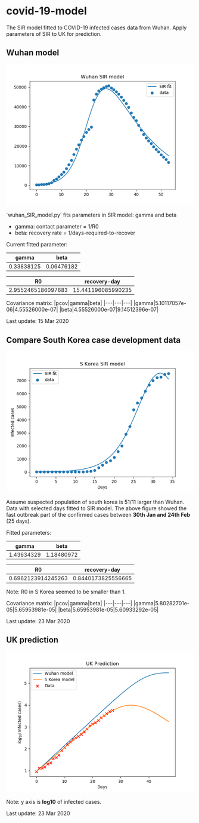 # covid-19-model
 The SIR model fitted to COVID-19 infected cases data from Wuhan. Apply parameters of SIR to UK for prediction.

## Wuhan model

![wuhan_model](Wuhan/wuhan_model.png)

`wuhan_SIR_model.py' fits parameters in SIR model: gamma and beta
- gamma: contact parameter = 1/R0
- beta: recovery rate = 1/days-required-to-recover
  
Current fitted parameter:

|gamma|beta|
|---|---|
|0.33838125|0.06476182|

|R0|recovery-day|
|---|---|
|2.9552465186097683|15.441196085990235|

Covariance matrix:
|pcov|gamma|beta|
|---|---|---|
|gamma|5.10117057e-06|4.55526000e-07|
|beta|4.55526000e-07|9.14512396e-07|

Last update: 15 Mar 2020

## Compare South Korea case development data

![S_Korea](South_Korea/s_korea_model.png)

Assume suspected population of south korea is 51/11 larger than Wuhan. Data with selected days fitted to SIR model. The above figure showed the fast outbreak part of the confirmed cases between **30th Jan and 24th Feb** (25 days).

Fitted parameters:

|gamma|beta|
|---|---|
|1.43634329|1.18480972|

|R0|recovery-day|
|---|---|
|0.6962123914245263|0.8440173825556665|

Note: R0 in S Korea seemed to be smaller than 1.

Covariance matrix:
|pcov|gamma|beta|
|---|---|---|
|gamma|5.80282701e-05|5.65953981e-05|
|beta|5.65953981e-05|5.60933292e-05|

Last update: 23 Mar 2020

## UK prediction

![UK_predict](UK/UK_prediction.png)

Note: y axis is **log10** of infected cases.

Last update: 23 Mar 2020